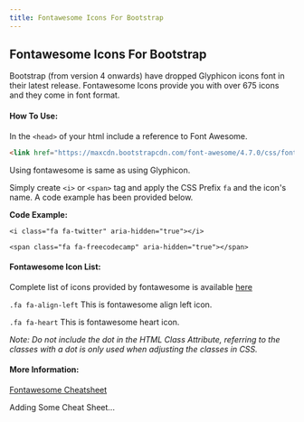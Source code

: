 ```yaml
---
title: Fontawesome Icons For Bootstrap
---
```

## Fontawesome Icons For Bootstrap

Bootstrap (from version 4 onwards) have dropped Glyphicon icons font in their latest release. 
Fontawesome Icons provide you with over 675 icons and they come in font format.

#### How To Use:

In the `<head>` of your html include a reference to Font Awesome. 
```html
<link href="https://maxcdn.bootstrapcdn.com/font-awesome/4.7.0/css/font-awesome.min.css" rel="stylesheet">
```
Using fontawesome is same as using Glyphicon. 

Simply create `<i>` or `<span>` tag and apply the CSS Prefix `fa` and the icon's name.  A code example has been provided below.

**Code Example:**

`<i class="fa fa-twitter" aria-hidden="true"></i>`

<i class="fa fa-twitter" aria-hidden="true"></i>

`<span class="fa fa-freecodecamp" aria-hidden="true"></span>`

<span class="fa fa-freecodecamp" aria-hidden="true"></span>

#### Fontawesome Icon List:
Complete list of icons provided by fontawesome is available [here](http://fontawesome.io/cheatsheet/)

`.fa fa-align-left` This is fontawesome align left icon.

<span class="fa fa-align-left" aria-hidden="true"></span>

`.fa fa-heart` This is fontawesome heart icon.

<span class="fa fa-heart" aria-hidden="true"></span>

_Note: Do not include the dot in the HTML Class Attribute, referring to the classes with a dot is only used when adjusting the classes in CSS._

#### More Information:
[Fontawesome Cheatsheet](http://fontawesome.io/cheatsheet/)


Adding Some Cheat Sheet...
